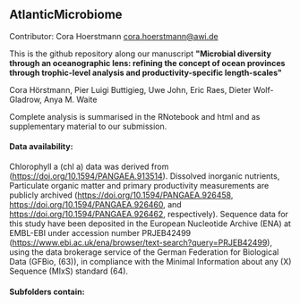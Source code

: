 ## **AtlanticMicrobiome**

Contributor: Cora Hoerstmann cora.hoerstmann@awi.de

This is the github repository along our manuscript **"Microbial diversity through an oceanographic lens: refining the concept of ocean provinces through trophic-level analysis and productivity-specific length-scales"** 

Cora Hörstmann, Pier Luigi Buttigieg, Uwe John, Eric Raes, Dieter Wolf-Gladrow, Anya M. Waite



Complete analysis is summarised in the RNotebook and html and as supplementary material to our submission. 


#### Data availability:

Chlorophyll a (chl a) data was derived from (https://doi.org/10.1594/PANGAEA.913514). Dissolved inorganic nutrients, Particulate organic matter and primary productivity measurements are publicly archived (https://doi.org/10.1594/PANGAEA.926458, https://doi.org/10.1594/PANGAEA.926460, and https://doi.org/10.1594/PANGAEA.926462, respectively). Sequence data for this study have been deposited in the European Nucleotide Archive (ENA) at EMBL-EBI under accession number PRJEB42499 (https://www.ebi.ac.uk/ena/browser/text-search?query=PRJEB42499), using the data brokerage service of the German Federation for Biological Data (GFBio, (63)), in compliance with the Minimal Information about any (X) Sequence (MIxS) standard (64). 


#### Subfolders contain:

